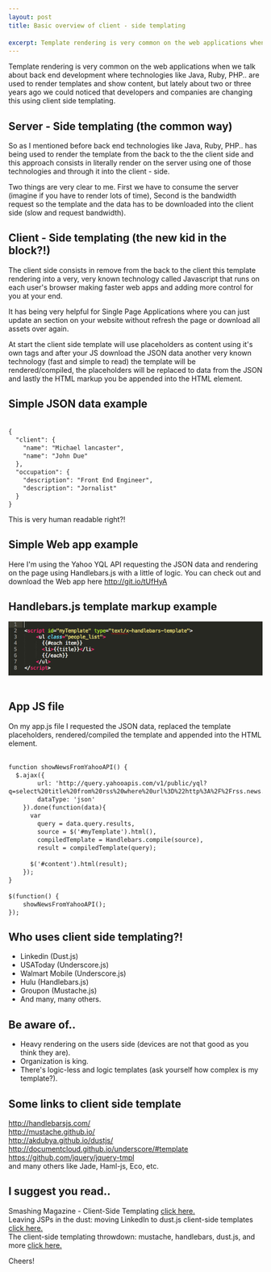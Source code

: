 ```yaml
---
layout: post
title: Basic overview of client - side templating

excerpt: Template rendering is very common on the web applications when we talk about back end development where technologies like Java, Ruby, PHP.. are used to render templates and show content, but lately about two or three years ago we could noticed that developers and companies are changing this using client side templating.
---
```


Template rendering is very common on the web applications when we talk about back end development where technologies like Java, Ruby, PHP.. are used to render templates and show content, but lately about two or three years ago we could noticed that developers and companies are changing this using client side templating.

## Server - Side templating (the common way)

So as I mentioned before back end technologies like Java, Ruby, PHP.. has being used to render the template from the back to the the client side and this approach consists in literally render on the server using one of those technologies and through it into the client - side.

Two things are very clear to me. First we have to consume the server (imagine if you have to render lots of time), Second is the bandwidth request so the template and the data has to be downloaded into the client side (slow and request bandwidth).

## Client - Side templating (the new kid in the block?!)

The client side consists in remove from the back to the client this template rendering into a very, very known technology called Javascript that runs on each user's browser making faster web apps and adding more control for you at your end.

It has being very helpful for Single Page Applications where you can just update an section on your website without refresh the page or download all assets over again.

At start the client side template will use placeholders as content using it's own tags and after your JS download the JSON data another very known technology (fast and simple to read) the template will be rendered/compiled, the placeholders will be replaced to data from the JSON and lastly the HTML markup you be appended into the HTML element.

## Simple JSON data example

<pre><code data-language="json">
{
  "client": {
    "name": "Michael lancaster",
    "name": "John Due"
  },
  "occupation": {
    "description": "Front End Engineer",
    "description": "Jornalist"
  }
}
</code></pre>

This is very human readable right?!

## Simple Web app example

Here I'm using the Yahoo YQL API requesting the JSON data and rendering on the page using Handlebars.js with a little of logic.
You can check out and download the Web app here <a href="http://git.io/tUfHyA" title="Handlebars.js app" target="_blank">http://git.io/tUfHyA</a>

## Handlebars.js template markup example

<div class="fluidImg">
<img src="/assets/images/post-images/client-side.png" alt="Brazilian developers and Christian Heilmann">
</div>

<br/>

## App JS file

On my app.js file I requested the JSON data, replaced the template placeholders, rendered/compiled the template and appended into the HTML element.

<pre><code data-language="javascript">
function showNewsFromYahooAPI() {
  $.ajax({
        url: 'http://query.yahooapis.com/v1/public/yql?q=select%20title%20from%20rss%20where%20url%3D%22http%3A%2F%2Frss.news.yahoo.com%2Frss%2Ftopstories%22&format=json&callback=',
        dataType: 'json'
    }).done(function(data){
      var
        query = data.query.results,
        source = $('#myTemplate').html(),
        compiledTemplate = Handlebars.compile(source),
        result = compiledTemplate(query);

      $('#content').html(result);
    });
}

$(function() {
    showNewsFromYahooAPI();
});
</code></pre>

## Who uses client side templating?!

- Linkedin (Dust.js)
- USAToday (Underscore.js)
- Walmart Mobile (Underscore.js)
- Hulu (Handlebars.js)
- Groupon (Mustache.js)
- And many, many others.

## Be aware of..

- Heavy rendering on the users side (devices are not that good as you think they are).
- Organization is king.
- There's logic-less and logic templates (ask yourself how complex is my template?).

## Some links to client side template

<a href="http://handlebarsjs.com/" title="Handlebarsjs" target="_blank">http://handlebarsjs.com/</a>
  <br>
<a href="http://mustache.github.io/" title="Mustachejs" target="_blank">http://mustache.github.io/</a>
  <br>
<a href="http://akdubya.github.io/dustjs/" title="Dustjs" target="_blank">http://akdubya.github.io/dustjs/</a>
  <br>
<a href="http://documentcloud.github.io/underscore/#template" title="Underscorejs" target="_blank">http://documentcloud.github.io/underscore/#template</a>
  <br>
<a href="https://github.com/jquery/jquery-tmpl" title="jQuery tmpl" target="_blank">https://github.com/jquery/jquery-tmpl</a>
  <br>
and many others like Jade, Haml-js, Eco, etc.

## I suggest you read..

<p>
Smashing Magazine - Client-Side Templating <a href="http://coding.smashingmagazine.com/2012/12/05/client-side-templating/" title="Smashing magazine: client side templating" target="_blank">click here.</a>
    <br>
Leaving JSPs in the dust: moving LinkedIn to dust.js client-side templates <a href="http://engineering.linkedin.com/frontend/leaving-jsps-dust-moving-linkedin-dustjs-client-side-templates" title="Leaving JSPs in the dust: moving LinkedIn to dust.js client-side templates" target="_blank">click here.</a>
    <br>
The client-side templating throwdown: mustache, handlebars, dust.js, and more <a href="http://engineering.linkedin.com/frontend/client-side-templating-throwdown-mustache-handlebars-dustjs-and-more" title="The client-side templating throwdown: mustache, handlebars, dust.js, and more" target="_blank">click here.</a>

</p>

Cheers!






